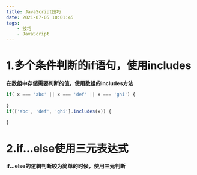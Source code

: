 ```yaml
---
title: JavaScript技巧
date: 2021-07-05 10:01:45
tags:
    - 技巧
    - JavaScript
---
```


# 1.多个条件判断的if语句，使用includes

**在数组中存储需要判断的值，使用数组的includes方法**

```javascript
if( x === 'abc' || x === 'def' || x === 'ghi') {
   
}
if(['abc', 'def', 'ghi'].includes(x)) {
  
}
```

# 2.if...else使用三元表达式

**if...else的逻辑判断较为简单的时候，使用三元判断**

